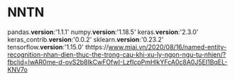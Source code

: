 # NNTN
pandas.__version__:'1.1.1'
numpy.__version__:'1.18.5'
keras.__version__:'2.3.0'
keras_contrib.__version__:'0.0.2'
sklearn.__version__:'0.23.2'
tensorflow.__version__:'1.15.0'
thttps://www.miai.vn/2020/08/16/named-entity-recognition-nhan-dien-thuc-the-trong-cau-khi-xu-ly-ngon-ngu-tu-nhien/?fbclid=IwAR0me-d-ovS2b8IkCwFOfwI-LzfIcpPmHlkYFcA0c8A0J5EI1BqEL-KNV7o

